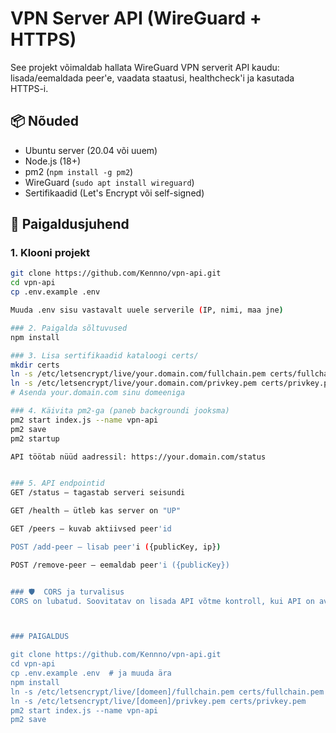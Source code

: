 # VPN Server API (WireGuard + HTTPS)

See projekt võimaldab hallata WireGuard VPN serverit API kaudu: lisada/eemaldada peer'e, vaadata staatusi, healthcheck'i ja kasutada HTTPS-i.

## 📦 Nõuded

- Ubuntu server (20.04 või uuem)
- Node.js (18+)
- pm2 (`npm install -g pm2`)
- WireGuard (`sudo apt install wireguard`)
- Sertifikaadid (Let's Encrypt või self-signed)

## 🚀 Paigaldusjuhend

### 1. Klooni projekt

```bash
git clone https://github.com/Kennno/vpn-api.git
cd vpn-api
cp .env.example .env

Muuda .env sisu vastavalt uuele serverile (IP, nimi, maa jne)

### 2. Paigalda sõltuvused
npm install

### 3. Lisa sertifikaadid kataloogi certs/
mkdir certs
ln -s /etc/letsencrypt/live/your.domain.com/fullchain.pem certs/fullchain.pem
ln -s /etc/letsencrypt/live/your.domain.com/privkey.pem certs/privkey.pem
# Asenda your.domain.com sinu domeeniga

### 4. Käivita pm2-ga (paneb backgroundi jooksma)
pm2 start index.js --name vpn-api
pm2 save
pm2 startup

API töötab nüüd aadressil: https://your.domain.com/status


### 5. API endpointid
GET /status – tagastab serveri seisundi

GET /health – ütleb kas server on "UP"

GET /peers – kuvab aktiivsed peer'id

POST /add-peer – lisab peer'i ({publicKey, ip})

POST /remove-peer – eemaldab peer'i ({publicKey})


### 🛡  CORS ja turvalisus
CORS on lubatud. Soovitatav on lisada API võtme kontroll, kui API on avalik.



### PAIGALDUS

git clone https://github.com/Kennno/vpn-api.git
cd vpn-api
cp .env.example .env  # ja muuda ära
npm install
ln -s /etc/letsencrypt/live/[domeen]/fullchain.pem certs/fullchain.pem
ln -s /etc/letsencrypt/live/[domeen]/privkey.pem certs/privkey.pem
pm2 start index.js --name vpn-api
pm2 save
